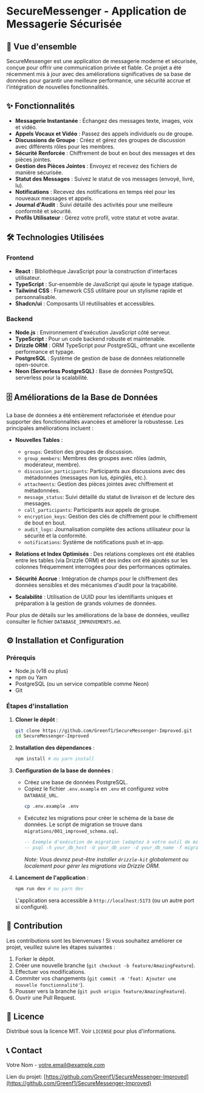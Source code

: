 # SecureMessenger - Application de Messagerie Sécurisée

## 🚀 Vue d'ensemble

SecureMessenger est une application de messagerie moderne et sécurisée, conçue pour offrir une communication privée et fiable. Ce projet a été récemment mis à jour avec des améliorations significatives de sa base de données pour garantir une meilleure performance, une sécurité accrue et l'intégration de nouvelles fonctionnalités.

## ✨ Fonctionnalités

- **Messagerie Instantanée** : Échangez des messages texte, images, voix et vidéo.
- **Appels Vocaux et Vidéo** : Passez des appels individuels ou de groupe.
- **Discussions de Groupe** : Créez et gérez des groupes de discussion avec différents rôles pour les membres.
- **Sécurité Renforcée** : Chiffrement de bout en bout des messages et des pièces jointes.
- **Gestion des Pièces Jointes** : Envoyez et recevez des fichiers de manière sécurisée.
- **Statut des Messages** : Suivez le statut de vos messages (envoyé, livré, lu).
- **Notifications** : Recevez des notifications en temps réel pour les nouveaux messages et appels.
- **Journal d'Audit** : Suivi détaillé des activités pour une meilleure conformité et sécurité.
- **Profils Utilisateur** : Gérez votre profil, votre statut et votre avatar.

## 🛠️ Technologies Utilisées

### Frontend
- **React** : Bibliothèque JavaScript pour la construction d'interfaces utilisateur.
- **TypeScript** : Sur-ensemble de JavaScript qui ajoute le typage statique.
- **Tailwind CSS** : Framework CSS utilitaire pour un stylisme rapide et personnalisable.
- **Shadcn/ui** : Composants UI réutilisables et accessibles.

### Backend
- **Node.js** : Environnement d'exécution JavaScript côté serveur.
- **TypeScript** : Pour un code backend robuste et maintenable.
- **Drizzle ORM** : ORM TypeScript pour PostgreSQL, offrant une excellente performance et typage.
- **PostgreSQL** : Système de gestion de base de données relationnelle open-source.
- **Neon (Serverless PostgreSQL)** : Base de données PostgreSQL serverless pour la scalabilité.

## 🗄️ Améliorations de la Base de Données

La base de données a été entièrement refactorisée et étendue pour supporter des fonctionnalités avancées et améliorer la robustesse. Les principales améliorations incluent :

- **Nouvelles Tables** :
    - `groups`: Gestion des groupes de discussion.
    - `group_members`: Membres des groupes avec rôles (admin, modérateur, membre).
    - `discussion_participants`: Participants aux discussions avec des métadonnées (messages non lus, épinglés, etc.).
    - `attachments`: Gestion des pièces jointes avec chiffrement et métadonnées.
    - `message_status`: Suivi détaillé du statut de livraison et de lecture des messages.
    - `call_participants`: Participants aux appels de groupe.
    - `encryption_keys`: Gestion des clés de chiffrement pour le chiffrement de bout en bout.
    - `audit_logs`: Journalisation complète des actions utilisateur pour la sécurité et la conformité.
    - `notifications`: Système de notifications push et in-app.

- **Relations et Index Optimisés** : Des relations complexes ont été établies entre les tables (via Drizzle ORM) et des index ont été ajoutés sur les colonnes fréquemment interrogées pour des performances optimales.

- **Sécurité Accrue** : Intégration de champs pour le chiffrement des données sensibles et des mécanismes d'audit pour la traçabilité.

- **Scalabilité** : Utilisation de UUID pour les identifiants uniques et préparation à la gestion de grands volumes de données.

Pour plus de détails sur les améliorations de la base de données, veuillez consulter le fichier `DATABASE_IMPROVEMENTS.md`.

## ⚙️ Installation et Configuration

### Prérequis

- Node.js (v18 ou plus)
- npm ou Yarn
- PostgreSQL (ou un service compatible comme Neon)
- Git

### Étapes d'installation

1. **Cloner le dépôt** :
   ```bash
   git clone https://github.com/Greenf1/SecureMessenger-Improved.git
   cd SecureMessenger-Improved
   ```

2. **Installation des dépendances** :
   ```bash
   npm install # ou yarn install
   ```

3. **Configuration de la base de données** :
   - Créez une base de données PostgreSQL.
   - Copiez le fichier `.env.example` en `.env` et configurez votre `DATABASE_URL`.
     ```bash
     cp .env.example .env
     ```
   - Exécutez les migrations pour créer le schéma de la base de données. Le script de migration se trouve dans `migrations/001_improved_schema.sql`.
     ```sql
     -- Exemple d'exécution de migration (adaptez à votre outil de migration)
     -- psql -h your_db_host -U your_db_user -d your_db_name -f migrations/001_improved_schema.sql
     ```
     *Note: Vous devrez peut-être installer `drizzle-kit` globalement ou localement pour gérer les migrations via Drizzle ORM.*

4. **Lancement de l'application** :
   ```bash
   npm run dev # ou yarn dev
   ```
   L'application sera accessible à `http://localhost:5173` (ou un autre port si configuré).

## 🤝 Contribution

Les contributions sont les bienvenues ! Si vous souhaitez améliorer ce projet, veuillez suivre les étapes suivantes :

1. Forker le dépôt.
2. Créer une nouvelle branche (`git checkout -b feature/AmazingFeature`).
3. Effectuer vos modifications.
4. Commiter vos changements (`git commit -m 'feat: Ajouter une nouvelle fonctionnalité'`).
5. Pousser vers la branche (`git push origin feature/AmazingFeature`).
6. Ouvrir une Pull Request.

## 📄 Licence

Distribué sous la licence MIT. Voir `LICENSE` pour plus d'informations.

## 📞 Contact

Votre Nom - votre.email@example.com

Lien du projet: [https://github.com/Greenf1/SecureMessenger-Improved](https://github.com/Greenf1/SecureMessenger-Improved)


